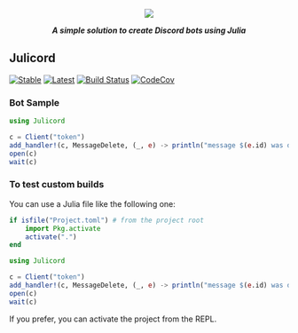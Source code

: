<div align="center">
        <p> <img src="https://i.imgur.com/xRvoaDG.png"/> </p>
        <p><i><b>A simple solution to create Discord bots using Julia</b></i></p>
</div>

## Julicord

[![Stable](https://img.shields.io/badge/docs-stable-blue.svg)](https://purgepj.github.io/Julicord/stable)
[![Latest](https://img.shields.io/badge/docs-latest-blue.svg)](https://purgepj.github.io/Julicord/latest)
[![Build Status](https://travis-ci.com/PurgePJ/Julicord.svg?branch=master)](https://travis-ci.com/PurgePJ/Julicord)
[![CodeCov](https://codecov.io/gh/PurgePJ/Julicord/branch/master/graph/badge.svg)](https://codecov.io/gh/PurgePJ/Julicord)

### Bot Sample

```julia
using Julicord

c = Client("token")
add_handler!(c, MessageDelete, (_, e) -> println("message $(e.id) was deleted"))
open(c)
wait(c)
```

### To test custom builds

You can use a Julia file like the following one:
```julia
if isfile("Project.toml") # from the project root
    import Pkg.activate
    activate(".")
end

using Julicord

c = Client("token")
add_handler!(c, MessageDelete, (_, e) -> println("message $(e.id) was deleted"))
open(c)
wait(c)
```

If you prefer, you can activate the project from the REPL.
